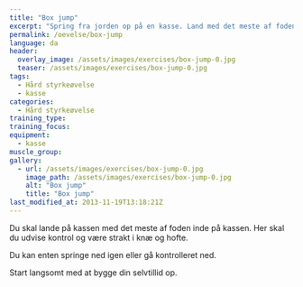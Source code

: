 ```yaml
---
title: "Box jump"
excerpt: "Spring fra jorden op på en kasse. Land med det meste af foden på kassen. Inden du springer ned, skal du udvise kontrol. "
permalink: /oevelse/box-jump
language: da
header:
  overlay_image: /assets/images/exercises/box-jump-0.jpg
  teaser: /assets/images/exercises/box-jump-0.jpg
tags:
  - Hård styrkeøvelse
  - kasse
categories:
  - Hård styrkeøvelse
training_type: 
training_focus: 
equipment:
  - kasse
muscle_group:
gallery:
  - url: /assets/images/exercises/box-jump-0.jpg
    image_path: /assets/images/exercises/box-jump-0.jpg
    alt: "Box jump"
    title: "Box jump"
last_modified_at: 2013-11-19T13:18:21Z
---
```


Du skal lande på kassen med det meste af foden inde på kassen. Her skal du udvise kontrol og være strakt i knæ og hofte.

Du kan enten springe ned igen eller gå kontrolleret ned.

Start langsomt med at bygge din selvtillid op.
